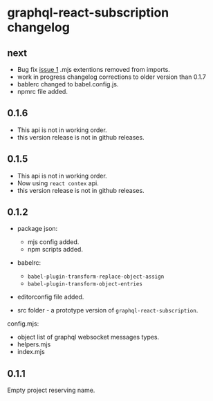 # graphql-react-subscription changelog

## next

* Bug fix [issue 1](https://github.com/pur3miish/graphql-react-subscription/issues/1) .mjs extentions removed from imports.
* work in progress changelog corrections to older version than 0.1.7
* bablerc changed to babel.config.js.
* npmrc file added.

## 0.1.6

* This api is not in working order.
* this  version release is not in github releases.

## 0.1.5

* This api is not in working order.
* Now using `react contex` api.
* this  version release is not in github releases.


## 0.1.2

* package json:
   * mjs config added.
   * npm scripts added.

* babelrc:
  * `babel-plugin-transform-replace-object-assign`
  * `babel-plugin-transform-object-entries`

* editorconfig file added.

* src folder - a prototype version of `graphql-react-subscription`.

config.mjs:
* object list of graphql websocket messages types.
* helpers.mjs
* index.mjs

## 0.1.1

Empty project reserving name.
